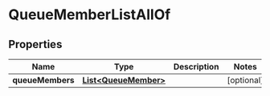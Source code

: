 

# QueueMemberListAllOf


## Properties

Name | Type | Description | Notes
------------ | ------------- | ------------- | -------------
**queueMembers** | [**List&lt;QueueMember&gt;**](QueueMember.md) |  |  [optional]



